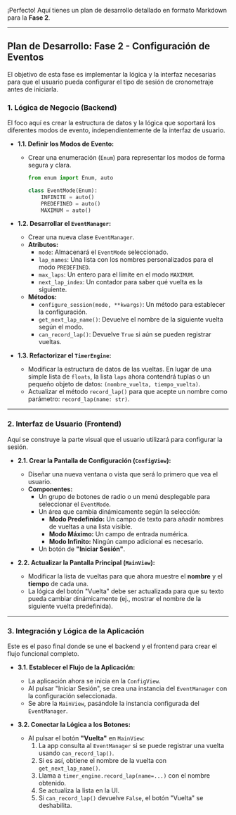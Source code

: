 ¡Perfecto\! Aquí tienes un plan de desarrollo detallado en formato Markdown para la **Fase 2**.

-----

## Plan de Desarrollo: Fase 2 - Configuración de Eventos

El objetivo de esta fase es implementar la lógica y la interfaz necesarias para que el usuario pueda configurar el tipo de sesión de cronometraje antes de iniciarla.

### 1\. Lógica de Negocio (Backend)

El foco aquí es crear la estructura de datos y la lógica que soportará los diferentes modos de evento, independientemente de la interfaz de usuario.

  * **1.1. Definir los Modos de Evento:**

      * Crear una enumeración (`Enum`) para representar los modos de forma segura y clara.
        ```python
        from enum import Enum, auto

        class EventMode(Enum):
            INFINITE = auto()
            PREDEFINED = auto()
            MAXIMUM = auto()
        ```

  * **1.2. Desarrollar el `EventManager`:**

      * Crear una nueva clase `EventManager`.
      * **Atributos:**
          * `mode`: Almacenará el `EventMode` seleccionado.
          * `lap_names`: Una lista con los nombres personalizados para el modo `PREDEFINED`.
          * `max_laps`: Un entero para el límite en el modo `MAXIMUM`.
          * `next_lap_index`: Un contador para saber qué vuelta es la siguiente.
      * **Métodos:**
          * `configure_session(mode, **kwargs)`: Un método para establecer la configuración.
          * `get_next_lap_name()`: Devuelve el nombre de la siguiente vuelta según el modo.
          * `can_record_lap()`: Devuelve `True` si aún se pueden registrar vueltas.

  * **1.3. Refactorizar el `TimerEngine`:**

      * Modificar la estructura de datos de las vueltas. En lugar de una simple lista de `floats`, la lista `laps` ahora contendrá tuplas o un pequeño objeto de datos: `(nombre_vuelta, tiempo_vuelta)`.
      * Actualizar el método `record_lap()` para que acepte un nombre como parámetro: `record_lap(name: str)`.

-----

### 2\. Interfaz de Usuario (Frontend)

Aquí se construye la parte visual que el usuario utilizará para configurar la sesión.

  * **2.1. Crear la Pantalla de Configuración (`ConfigView`):**

      * Diseñar una nueva ventana o vista que será lo primero que vea el usuario.
      * **Componentes:**
          * Un grupo de botones de radio o un menú desplegable para seleccionar el `EventMode`.
          * Un área que cambia dinámicamente según la selección:
              * **Modo Predefinido:** Un campo de texto para añadir nombres de vueltas a una lista visible.
              * **Modo Máximo:** Un campo de entrada numérica.
              * **Modo Infinito:** Ningún campo adicional es necesario.
          * Un botón de **"Iniciar Sesión"**.

  * **2.2. Actualizar la Pantalla Principal (`MainView`):**

      * Modificar la lista de vueltas para que ahora muestre el **nombre** y el **tiempo** de cada una.
      * La lógica del botón "Vuelta" debe ser actualizada para que su texto pueda cambiar dinámicamente (ej., mostrar el nombre de la siguiente vuelta predefinida).

-----

### 3\. Integración y Lógica de la Aplicación

Este es el paso final donde se une el backend y el frontend para crear el flujo funcional completo.

  * **3.1. Establecer el Flujo de la Aplicación:**

      * La aplicación ahora se inicia en la `ConfigView`.
      * Al pulsar "Iniciar Sesión", se crea una instancia del `EventManager` con la configuración seleccionada.
      * Se abre la `MainView`, pasándole la instancia configurada del `EventManager`.

  * **3.2. Conectar la Lógica a los Botones:**

      * Al pulsar el botón **"Vuelta"** en `MainView`:
        1.  La app consulta al `EventManager` si se puede registrar una vuelta usando `can_record_lap()`.
        2.  Si es así, obtiene el nombre de la vuelta con `get_next_lap_name()`.
        3.  Llama a `timer_engine.record_lap(name=...)` con el nombre obtenido.
        4.  Se actualiza la lista en la UI.
        5.  Si `can_record_lap()` devuelve `False`, el botón "Vuelta" se deshabilita.